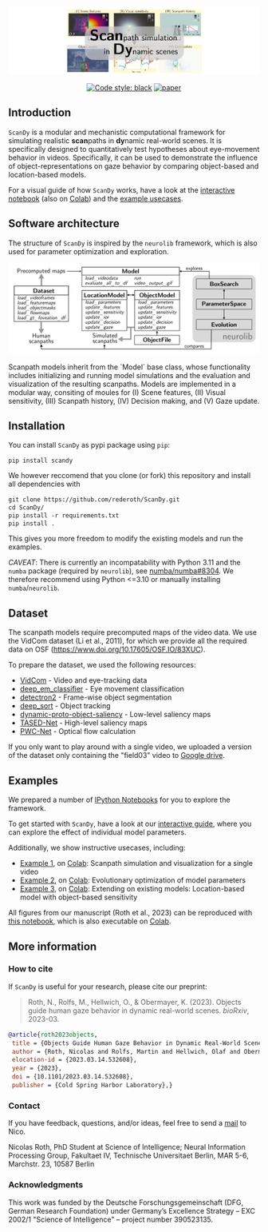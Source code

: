 <p align="center">
  <img src="https://github.com/rederoth/ScanDy/blob/main/docs/scandy_repo_card.png">
</p>
<p align="center">
  <a href="https://github.com/psf/black">
  	<img alt="Code style: black" src="https://img.shields.io/badge/code%20style-black-000000.svg"></a>
  <a href="https://doi.org/10.1101/2023.03.14.532608">
    <img alt="paper" src="https://img.shields.io/badge/preprint-10.1101%2F2023.03.14.532608-blue"></a>    
</p>
<!-- # ScanDy
Simulating Realistic Human Scanpaths in Dynamic Real-World Scenes -->

## Introduction

`ScanDy` is a modular and mechanistic computational framework for simulating realistic **scan**paths in **dy**namic real-world scenes. It is specifically designed to quantitatively test hypotheses about eye-movement behavior in videos.
Specifically, it can be used to demonstrate the influence of object-representations on gaze behavior by comparing object-based and location-based models.

For a visual guide of how `ScanDy` works, have a look at the [interactive notebook](examples/interactive_guide.ipynb) (also on [Colab](https://colab.research.google.com/github/rederoth/ScanDy/blob/main/examples/interactive_guide.ipynb)) and the <a href="#examples">example usecases</a>.

## Software architecture

The structure of `ScanDy` is inspired by the `neurolib` framework, which is also used for parameter optimization and exploration.
<p align="center">
  <img src="https://github.com/rederoth/ScanDy/blob/main/docs/software_architecture.png">
</p>
Scanpath models inherit from the `Model` base class, whose functionality includes initializing and running model simulations and the evaluation and visualization of the resulting scanpaths. Models are implemented in a modular way, consiting of moules for (I) Scene features, (II) Visual sensitivity, (III) Scanpath history, (IV) Decision making, and (V) Gaze update.

## Installation

You can install `ScanDy` as pypi package using `pip`:

```
pip install scandy
```

We however reccomend that you clone (or fork) this repository and install all dependencies with

```
git clone https://github.com/rederoth/ScanDy.git
cd ScanDy/
pip install -r requirements.txt
pip install .
```

This gives you more freedom to modify the existing models and run the examples.

*CAVEAT*: There is currently an incompatability with Python 3.11 and the `numba` package (required by `neurolib`), see [numba/numba#8304](https://github.com/numba/numba/issues/8304). We therefore recommend using Python <=3.10 or manually installing `numba`/`neurolib`.

## Dataset

The scanpath models require precomputed maps of the video data. We use the VidCom dataset (Li et al., 2011), for which we provide all the required data on OSF (https://www.doi.org/10.17605/OSF.IO/83XUC).

To prepare the dataset, we used the following resources:

* [VidCom](http://ilab.usc.edu/vagba/dataset/VidCom/) - Video and eye-tracking data
* [deep_em_classifier](https://github.com/MikhailStartsev/deep_em_classifier/) - Eye movement classification
* [detectron2](https://github.com/facebookresearch/detectron2/) - Frame-wise object segmentation
* [deep_sort](https://github.com/nwojke/deep_sort/) - Object tracking
* [dynamic-proto-object-saliency](https://github.com/csmslab/dynamic-proto-object-saliency/) - Low-level saliency maps
* [TASED-Net](https://github.com/MichiganCOG/TASED-Net/) - High-level saliency maps
* [PWC-Net](https://github.com/NVlabs/PWC-Net/) - Optical flow calculation

If you only want to play around with a single video, we uploaded a version of the dataset only containing the "field03" video to [Google drive](https://drive.google.com/drive/folders/1ICTD9ENnidJXxHSvz30Aag3WXw8eslSZ?usp=share_link).

## Examples

We prepared a number of [IPython Notebooks](examples/) for you to explore the framework.

To get started with `ScanDy`, have a look at our [interactive guide](examples/interactive_guide.ipynb), where you can explore the effect of individual model parameters.

Additionally, we show instructive usecases, including:

* [Example 1](examples/ex1_scanpath_sgl_video.ipynb), on [Colab](https://colab.research.google.com/github/rederoth/ScanDy/blob/main/examples/ex1_scanpath_sgl_video.ipynb): Scanpath simulation and visualization for a single video
* [Example 2](examples/ex2_model_comparison.ipynb), on [Colab](https://colab.research.google.com/github/rederoth/ScanDy/blob/main/examples/ex2_model_comparison.ipynb): Evolutionary optimization of model parameters
* [Example 3](examples/ex3_model_extension.ipynb), on [Colab](https://colab.research.google.com/github/rederoth/ScanDy/blob/main/examples/ex3_model_extension.ipynb): Extending on existing models: Location-based model with object-based sensitivity

All figures from our manuscript (Roth et al., 2023) can be reproduced with [this notebook](examples/manuscript_results.ipynb), which is also executable on [Colab](https://colab.research.google.com/github/rederoth/ScanDy/blob/main/examples/manuscript_results.ipynb).

## More information

### How to cite

If `ScanDy` is useful for your research, please cite our preprint:
> Roth, N., Rolfs, M., Hellwich, O., & Obermayer, K. (2023). Objects guide human gaze behavior in dynamic real-world scenes. *bioRxiv*, 2023-03.

```bibtex
@article{roth2023objects,
 title = {Objects Guide Human Gaze Behavior in Dynamic Real-World Scenes},
 author = {Roth, Nicolas and Rolfs, Martin and Hellwich, Olaf and Obermayer, Klaus},
 elocation-id = {2023.03.14.532608},
 year = {2023},
 doi = {10.1101/2023.03.14.532608},
 publisher = {Cold Spring Harbor Laboratory},}
```

### Contact

 If you have feedback, questions, and/or ideas, feel free to send a [mail](mailto:roth@tu-berlin.de) to Nico.

Nicolas Roth,
PhD Student at Science of Intelligence;
Neural Information Processing Group,
Fakultaet IV, Technische Universitaet Berlin,
MAR 5-6, Marchstr. 23, 10587 Berlin

### Acknowledgments

This work was funded by the Deutsche Forschungsgemeinschaft (DFG, German Research Foundation) under Germany’s Excellence Strategy – EXC 2002/1 "Science of Intelligence" – project number 390523135.
